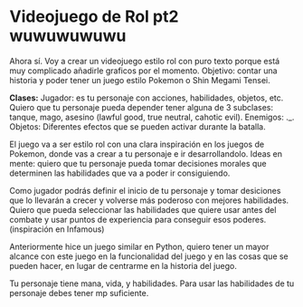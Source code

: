 # Videojuego de Rol pt2 wuwuwuwuwu
Ahora sí. Voy a crear un videojuego estilo rol con puro texto porque está muy complicado añadirle graficos por el momento. 
Objetivo: contar una historia y poder tener un juego estilo Pokemon o Shin Megami Tensei.

**Clases:**
  Jugador: es tu personaje con acciones, habilidades, objetos, etc. 
    Quiero que tu personaje pueda depender tener alguna de 3 subclases: tanque, mago, asesino (lawful good, true neutral, cahotic evil).
  Enemigos: ._.
  Objetos: Diferentes efectos que se pueden activar durante la batalla.

El juego va a ser estilo rol con una clara inspiración en los juegos de Pokemon, donde vas a crear a tu personaje e ir desarrollandolo. 
Ideas en mente: quiero que tu personaje pueda tomar decisiones morales que determinen las habilidades que va a poder ir consiguiendo. 

Como jugador podrás definir el inicio de tu personaje y tomar desiciones que lo llevarán a crecer y volverse más poderoso con mejores habilidades. 
  Quiero que pueda seleccionar las habilidades que quiere usar antes del combate y usar puntos de experiencia para conseguir esos poderes. (inspiración en Infamous)

  Anteriormente hice un juego similar en Python, quiero tener un mayor alcance con este juego en la funcionalidad del juego y en las cosas que se pueden hacer, en lugar de centrarme en la historia del juego. 


Tu personaje tiene mana, vida, y habilidades.
  Para usar las habilidades de tu personaje debes tener mp suficiente. 
  
